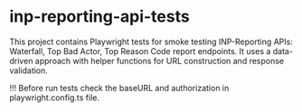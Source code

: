 # inp-reporting-api-tests

This project contains Playwright tests for smoke testing INP-Reporting APIs: Waterfall, Top Bad Actor, Top Reason Code report endpoints. It uses a data-driven approach with helper functions for URL construction and response validation.

!!! Before run tests check the baseURL and authorization in playwright.config.ts file. 
